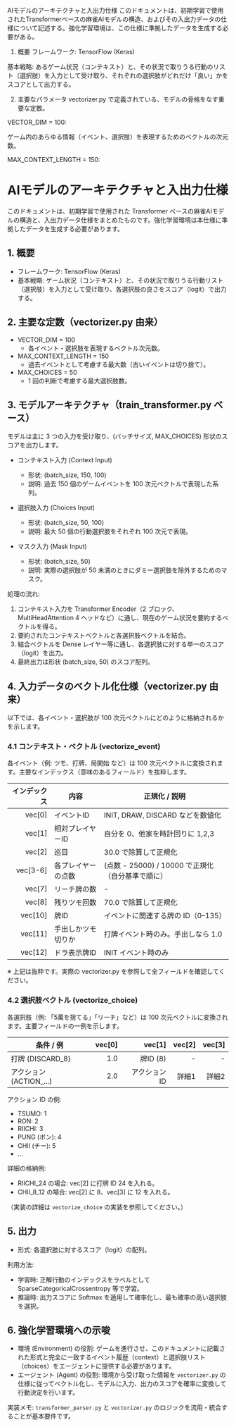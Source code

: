 AIモデルのアーキテクチャと入出力仕様
このドキュメントは、初期学習で使用されたTransformerベースの麻雀AIモデルの構造、およびその入出力データの仕様について記述する。強化学習環境は、この仕様に準拠したデータを生成する必要がある。

1. 概要
フレームワーク: TensorFlow (Keras)

基本戦略: あるゲーム状況（コンテキスト）と、その状況で取りうる行動のリスト（選択肢）を入力として受け取り、それぞれの選択肢がどれだけ「良い」かをスコアとして出力する。

2. 主要なパラメータ
vectorizer.py で定義されている、モデルの骨格をなす重要な定数。

VECTOR_DIM = 100:

ゲーム内のあらゆる情報（イベント、選択肢）を表現するためのベクトルの次元数。

MAX_CONTEXT_LENGTH = 150:

# AIモデルのアーキテクチャと入出力仕様

このドキュメントは、初期学習で使用された Transformer ベースの麻雀AIモデルの構造と、入出力データ仕様をまとめたものです。強化学習環境は本仕様に準拠したデータを生成する必要があります。

## 1. 概要

- フレームワーク: TensorFlow (Keras)
- 基本戦略: ゲーム状況（コンテキスト）と、その状況で取りうる行動リスト（選択肢）を入力として受け取り、各選択肢の良さをスコア（logit）で出力する。

## 2. 主要な定数（vectorizer.py 由来）

- VECTOR_DIM = 100
	- 各イベント・選択肢を表現するベクトル次元数。
- MAX_CONTEXT_LENGTH = 150
	- 過去イベントとして考慮する最大数（古いイベントは切り捨て）。
- MAX_CHOICES = 50
	- 1 回の判断で考慮する最大選択肢数。

## 3. モデルアーキテクチャ（train_transformer.py ベース）

モデルは主に 3 つの入力を受け取り、(バッチサイズ, MAX_CHOICES) 形状のスコアを出力します。

- コンテキスト入力 (Context Input)
	- 形状: (batch_size, 150, 100)
	- 説明: 過去 150 個のゲームイベントを 100 次元ベクトルで表現した系列。

- 選択肢入力 (Choices Input)
	- 形状: (batch_size, 50, 100)
	- 説明: 最大 50 個の行動選択肢をそれぞれ 100 次元で表現。

- マスク入力 (Mask Input)
	- 形状: (batch_size, 50)
	- 説明: 実際の選択肢が 50 未満のときにダミー選択肢を除外するためのマスク。

処理の流れ:

1. コンテキスト入力を Transformer Encoder（2 ブロック、MultiHeadAttention 4 ヘッドなど）に通し、現在のゲーム状況を要約するベクトルを得る。
2. 要約されたコンテキストベクトルと各選択肢ベクトルを結合。
3. 結合ベクトルを Dense レイヤー等に通し、各選択肢に対する単一のスコア（logit）を出力。
4. 最終出力は形状 (batch_size, 50) のスコア配列。

## 4. 入力データのベクトル化仕様（vectorizer.py 由来）

以下では、各イベント・選択肢が 100 次元ベクトルにどのように格納されるかを示します。

### 4.1 コンテキスト・ベクトル (vectorize_event)

各イベント（例: ツモ、打牌、局開始 など）は 100 次元ベクトルに変換されます。主要なインデックス（意味のあるフィールド）を抜粋します。

| インデックス | 内容 | 正規化 / 説明 |
|---:|---|---|
| vec[0] | イベントID | INIT, DRAW, DISCARD などを数値化 |
| vec[1] | 相対プレイヤーID | 自分を 0、他家を時計回りに 1,2,3 |
| vec[2] | 巡目 | 30.0 で除算して正規化 |
| vec[3-6] | 各プレイヤーの点数 | (点数 - 25000) / 10000 で正規化（自分基準で順に） |
| vec[7] | リーチ牌の数 | - |
| vec[8] | 残りツモ回数 | 70.0 で除算して正規化 |
| vec[10] | 牌ID | イベントに関連する牌の ID（0–135） |
| vec[11] | 手出しかツモ切りか | 打牌イベント時のみ。手出しなら 1.0 |
| vec[12] | ドラ表示牌ID | INIT イベント時のみ |

※ 上記は抜粋です。実際の vectorizer.py を参照して全フィールドを確認してください。

### 4.2 選択肢ベクトル (vectorize_choice)

各選択肢（例: 「5萬を捨てる」「リーチ」など）は 100 次元ベクトルに変換されます。主要フィールドの一例を示します。

| 条件 / 例 | vec[0] | vec[1] | vec[2] | vec[3] |
|---|---:|---:|---:|---:|
| 打牌 (DISCARD_8) | 1.0 | 牌ID (8) | - | - |
| アクション (ACTION_...) | 2.0 | アクションID | 詳細1 | 詳細2 |

アクション ID の例:

- TSUMO: 1
- RON: 2
- RIICHI: 3
- PUNG (ポン): 4
- CHII (チー): 5
- ...

詳細の格納例:

- RIICHI_24 の場合: vec[2] に打牌 ID 24 を入れる。
- CHII_8_12 の場合: vec[2] に 8、vec[3] に 12 を入れる。

（実装の詳細は `vectorize_choice` の実装を参照してください。）

## 5. 出力

- 形式: 各選択肢に対するスコア（logit）の配列。

利用方法:

- 学習時: 正解行動のインデックスをラベルとして SparseCategoricalCrossentropy 等で学習。
- 推論時: 出力スコアに Softmax を適用して確率化し、最も確率の高い選択肢を選択。

## 6. 強化学習環境への示唆

- 環境 (Environment) の役割: ゲームを進行させ、このドキュメントに記載された形式と完全に一致するイベント履歴（context）と選択肢リスト（choices）をエージェントに提供する必要があります。
- エージェント (Agent) の役割: 環境から受け取った情報を `vectorizer.py` の仕様に従ってベクトル化し、モデルに入力、出力のスコアを確率に変換して行動決定を行います。

実装メモ: `transformer_parser.py` と `vectorizer.py` のロジックを流用・統合することが基本要件です。
